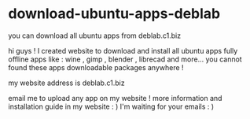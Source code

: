 # download-ubuntu-apps-deblab


you can download all ubuntu apps from deblab.c1.biz

hi guys ! I created website to download and install all ubuntu apps fully offline apps like : wine , gimp , blender , librecad and more... you cannot found these apps downloadable packages anywhere !

my website address is deblab.c1.biz

email me to upload any app on my website ! more information and installation guide in my website : ) I'm waiting for your emails : )
